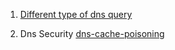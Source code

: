 1. [Different type of dns query](https://www.slashroot.in/difference-between-iterative-and-recursive-dns-query)

2. Dns Security
   [dns-cache-poisoning](https://www.cloudflare.com/learning/dns/dns-cache-poisoning/)


